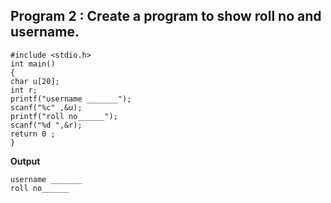 ## Program 2 : Create a program to show  roll no and username.
```
#include <stdio.h>
int main()
{
char u[20];
int r;
printf("username _______");
scanf("%c" ,&u);
printf("roll no______");
scanf("%d ",&r);
return 0 ;
} 
```
**Output** 
```
username _______
roll no______
```
